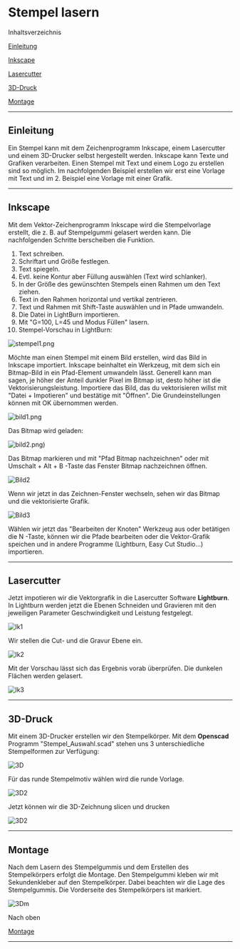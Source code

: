 # Stempel lasern

Inhaltsverzeichnis

[Einleitung](https://github.com/frankyhub/Stempel-lasern/blob/main/README.md#Einleitung)

[Inkscape](https://github.com/frankyhub/Stempel-lasern/blob/main/README.md#Inkscape)

[Lasercutter](https://github.com/frankyhub/Stempel-lasern/blob/main/README.md#Lasercutter)

[3D-Druck](https://github.com/frankyhub/Stempel-lasern/blob/main/README.md#3D-Druck)

[Montage](https://github.com/frankyhub/Stempel-lasern/blob/main/README.md#Montage)

----------


## Einleitung
Ein Stempel kann mit dem Zeichenprogramm Inkscape, einem Lasercutter und einem 3D-Drucker selbst hergestellt werden.
Inkscape kann Texte und Grafiken verarbeiten. Einen Stempel mit Text und einem Logo zu erstellen sind so möglich. 
Im nachfolgenden Beispiel erstellen wir erst eine Vorlage mit Text und im 2. Beispiel eine Vorlage mit einer Grafik.

---

## Inkscape
Mit dem Vektor-Zeichenprogramm Inkscape wird die Stempelvorlage erstellt, die z. B. auf Stempelgummi gelasert werden kann. Die nachfolgenden Schritte berscheiben die Funktion.

1. Text schreiben.
2. Schriftart und Größe festlegen.
3. Text spiegeln.
4. Evtl. keine Kontur aber Füllung auswählen (Text wird schlanker).
5. In der Größe des gewünschten Stempels einen Rahmen um den Text ziehen.
6. Text in den Rahmen horizontal und vertikal zentrieren.
7. Text und Rahmen mit Shift-Taste auswählen und in Pfade umwandeln.
8. Die Datei in LightBurn importieren.
9. Mit "G=100, L=45 und Modus Füllen" lasern.
10. Stempel-Vorschau in LightBurn:

![stempel1.png](https://github.com/frankyhub/Stempel-lasern/blob/main/pic/stempel1.png)

Möchte man einen Stempel mit einem Bild erstellen, wird das Bild in Inkscape importiert. 
Inkscape beinhaltet ein Werkzeug, mit dem sich ein Bitmap-Bild in ein Pfad-Element umwandeln lässt. Generell kann man sagen, je höher der Anteil dunkler Pixel im Bitmap ist, desto höher ist die Vektorisierungsleistung.
Importiere das Bild, das du vektorisieren willst mit "Datei + Impotieren" und bestätige mit "Öffnen".
Die Grundeinstellungen können mit OK übernommen werden.

![bild1.png](https://github.com/frankyhub/Stempel-lasern/blob/main/pic/bild1.png)

Das Bitmap wird geladen:

![bild2.png](https://github.com/frankyhub/Stempel-lasern/blob/main/pic/bild2a.png))

Das Bitmap markieren und mit "Pfad Bitmap nachzeichnen" oder mit  Umschalt  +  Alt  +  B  -Taste das Fenster Bitmap nachzeichnen öffnen.

![Bild2](https://github.com/frankyhub/Stempel-lasern/blob/main/pic/bild2.png)


Wenn wir jetzt in das Zeichnen-Fenster wechseln, sehen wir das Bitmap und die vektorisierte Grafik.

![Bild3](https://github.com/frankyhub/Stempel-lasern/blob/main/pic/bild4.png)

Wählen wir jetzt das "Bearbeiten der Knoten" Werkzeug aus oder betätigen die  N  -Taste, können wir die Pfade bearbeiten oder die Vektor-Grafik speichen und in andere Programme (Lightburn, Easy Cut Studio...) importieren.

---

## Lasercutter
Jetzt impotieren wir die Vektorgrafik in die Lasercutter Software **Lightburn**. In Lightburn werden jetzt die Ebenen Schneiden und Gravieren mit den jeweiligen Parameter Geschwindigkeit und Leistung festgelegt. 

![lk1](https://github.com/frankyhub/Stempel-lasern/blob/main/pic/lk1.png)

Wir stellen die Cut- und die Gravur Ebene ein.

![lk2](https://github.com/frankyhub/Stempel-lasern/blob/main/pic/lk2.png)

Mit der Vorschau lässt sich das Ergebnis vorab überprüfen. Die dunkelen Flächen werden gelasert.

![lk3](https://github.com/frankyhub/Stempel-lasern/blob/main/pic/lk3.png)

---

## 3D-Druck
Mit einem 3D-Drucker erstellen wir den Stempelkörper. Mit dem **Openscad** Programm  "Stempel_Auswahl.scad" stehen uns 3 unterschiedliche Stempelformen zur Verfügung:

![3D](https://github.com/frankyhub/Stempel-lasern/blob/main/pic/3d.png)

Für das runde Stempelmotiv wählen wird die runde Vorlage.

![3D2](https://github.com/frankyhub/Stempel-lasern/blob/main/pic/3d2.png)

Jetzt können wir die 3D-Zeichnung slicen und drucken

![3D2](https://github.com/frankyhub/Stempel-lasern/blob/main/pic/3dsl1.png)

---

## Montage
Nach dem Lasern des Stempelgummis und dem Erstellen des Stempelkörpers erfolgt die Montage. Den Stempelgummi kleben wir mit Sekundenkleber auf den Stempelkörper. Dabei beachten wir die Lage des Stempelgummis. 
Die Vorderseite des Stempelkörpers ist markiert.

![3Dm](https://github.com/frankyhub/Stempel-lasern/blob/main/pic/3dm.png)

Nach oben

[Montage](https://github.com/frankyhub/Stempel-lasern/blob/main/README.md##Stempellasern)

 
---


